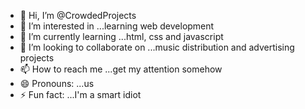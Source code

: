 - 👋 Hi, I’m @CrowdedProjects
- 👀 I’m interested in ...learning web development
- 🌱 I’m currently learning ...html, css and javascript
- 💞️ I’m looking to collaborate on ...music distribution and advertising projects 
- 📫 How to reach me ...get my attention somehow
- 😄 Pronouns: ...us
- ⚡ Fun fact: ...I'm a smart idiot

<!---
CrowdedProjects/CrowdedProjects is a ✨ special ✨ repository because its `README.md` (this file) appears on your GitHub profile.
You can click the Preview link to take a look at your changes.
--->

